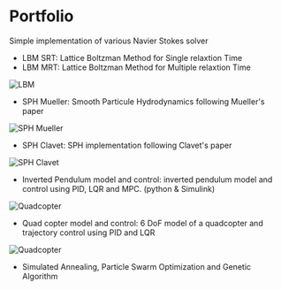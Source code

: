 # Portfolio

Simple implementation of various Navier Stokes solver

- LBM SRT: Lattice Boltzman Method for Single relaxtion Time
- LBM MRT: Lattice Boltzman Method for Multiple relaxtion Time

![LBM](https://your-copied-image-address)

- SPH Mueller: Smooth Particule Hydrodynamics following Mueller's paper

![SPH Mueller](https://your-copied-image-address)

- SPH Clavet: SPH implementation following Clavet's paper

![SPH Clavet](https://your-copied-image-address)

- Inverted Pendulum model and control: inverted pendulum model and control using PID, LQR and MPC. (python & Simulink)

![Quadcopter](https://your-copied-image-address)

- Quad copter model and control: 6 DoF model of a quadcopter and trajectory control using PID and LQR

![Quadcopter](https://your-copied-image-address)

- Simulated Annealing, Particle Swarm Optimization and Genetic Algorithm




